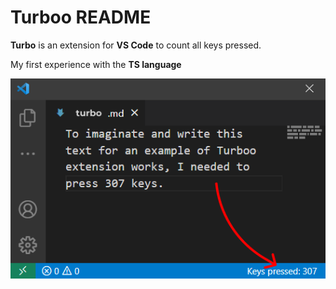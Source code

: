 # Turboo README

**Turbo** is an extension for **VS Code** to count all keys pressed.

My first experience with the **TS language**

[<img src="ReadmeContent/Screenshot.png">](ReadmeContent/Screenshot.png)